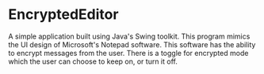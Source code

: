 # EncryptedEditor
A simple application built using Java's Swing toolkit.
This program mimics the UI design of Microsoft's Notepad software.
This software has the ability to encrypt messages from the user. 
There is a toggle for encrypted mode which the user can choose to keep on, or turn it off.
